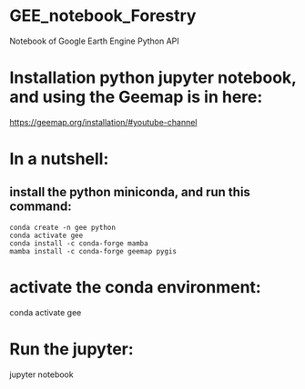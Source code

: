 # GEE_notebook_Forestry
Notebook of Google Earth Engine Python API

# Installation python jupyter notebook, and using the Geemap is in here:
https://geemap.org/installation/#youtube-channel

# In a nutshell:
## install the python miniconda, and run this command:     
    conda create -n gee python
    conda activate gee
    conda install -c conda-forge mamba
    mamba install -c conda-forge geemap pygis


# activate the conda environment:
conda activate gee

# Run the jupyter:
jupyter notebook
